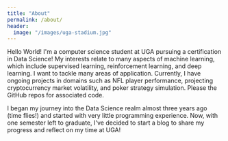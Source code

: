 ```yaml
---
title: "About"
permalink: /about/
header:
  image: "/images/uga-stadium.jpg"
---
```


Hello World! I'm a computer science student at UGA pursuing a certification in Data Science! My interests relate to many aspects of machine learning, which include supervised learning, reinforcement learning, and deep learning. I want to tackle many areas of application. Currently, I have ongoing projects in domains such as NFL player performance, projecting cryptocurrency market volatility, and poker strategy simulation. Please the GitHub repos for associated code.

I began my journey into the Data Science realm almost three years ago (time flies!) and started with very little programming experience. Now, with one semester left to graduate, I've decided to start a blog to share my progress and reflect on my time at UGA!
